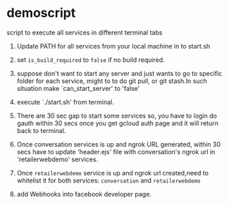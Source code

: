 # demoscript
script to execute all services in different terminal tabs

1. Update PATH for all services from your local machine in to start.sh
2. set `is_build_required` to `false` if no build required.
3. suppose don't want to start any server and just wants to go to specific folder for each service, might to to do git pull, or git stash.In such situation make `can_start_server' to 'false'
4. execute `./start.sh' from terminal.


5. There are 30 sec gap to start some services so, you have to login do gauth within 30 secs once you get gcloud auth page and it will return back to terminal.
6. Once conversation services is up and ngrok URL generated, within 30 secs have to update 'header.ejs' file with conversation's ngrok url in 'retailerwebdemo' services.

7. Once `retailerwebdemo` service is up and ngrok url created,need to whitelist it for both services: `conversation` and `retailerwebdemo`
8. add Webhooks into facebook developer page.
